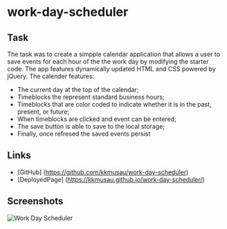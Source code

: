 # work-day-scheduler

## Task

 The task was to create a simpple calendar application that allows a user to save events for each hour of the the work day by modifying the starter code. The app features dynamically updated HTML and CSS powered by jQuery. The calender features:

- The current day at the top of the calendar;
- Timeblocks the represent standard business hours;
- Timeblocks that are color coded to indicate whether it is in the past, present, or future;
- When timeblocks are clicked and event can be entered;
- The save button is able to save to the local storage;
- Finally, once refresed the saved events persist


## Links

- [GitHub] (https://github.com/kkmusau/work-day-scheduler)
- [DeployedPage] (https://kkmusau.github.io/work-day-scheduler/)

## Screenshots

![Work Day Scheduler](https://user-images.githubusercontent.com/101844445/167323522-d8c7aacc-a7eb-48da-bf64-07973dee96c6.png)




